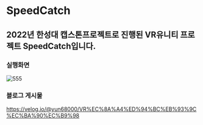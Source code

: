# SpeedCatch

## 2022년 한성대 캡스톤프로젝트로 진행된 VR유니티 프로젝트 SpeedCatch입니다.

### 실행화면
![555](https://github.com/GongDaeTaewoo/SpeedCatch/assets/89184708/543fff44-4389-48fa-bfc1-f17bfc78ac50)

### 블로그 게시물
https://velog.io/@yun68000/VR%EC%8A%A4%ED%94%BC%EB%93%9C%EC%BA%90%EC%B9%98
